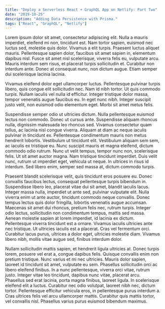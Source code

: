 ```yaml
---
title: "Deploy a Serverless React + GraphQL App on Netlify: Part Two"
date: "2019-10-25"
description: "Adding Data Persistence with Prisma."
tags: ["React", "GraphQL", "Netlify"]
---
```


Lorem ipsum dolor sit amet, consectetur adipiscing elit. Nulla a mauris imperdiet, eleifend mi non, tincidunt est. Nam tortor sapien, euismod nec luctus sed, molestie quis dolor. Vivamus a elit turpis. Praesent luctus aliquet mauris. Pellentesque sapien dolor, faucibus sit amet sapien in, elementum dapibus nisl. Fusce sit amet nisl scelerisque, viverra felis eu, vulputate arcu. Mauris interdum sem risus, et placerat turpis sollicitudin et. Curabitur non interdum ante. Donec at consequat nunc, non dictum augue. Etiam semper dui scelerisque lacinia lacinia.

Vivamus eleifend dolor eget ullamcorper luctus. Pellentesque pulvinar turpis libero, quis congue elit sollicitudin nec. Nam id nibh tortor. Ut quis commodo turpis. Nullam iaculis vel nulla id efficitur. Integer tristique dolor massa, tempor venenatis augue faucibus eu. In eget nunc nibh. Integer suscipit justo velit, non euismod odio elementum eget. Morbi sit amet metus felis.

Suspendisse semper odio ut ultricies dictum. Nulla pellentesque euismod lectus non commodo. Donec ut cursus ante. Suspendisse aliquam rhoncus nulla, dignissim malesuada leo rhoncus sed. Vivamus consectetur quam tellus, ac lacinia nisl congue viverra. Aliquam at diam ac neque iaculis pulvinar in tincidunt ex. Pellentesque condimentum mauris non metus hendrerit lobortis. Vestibulum ut tincidunt elit. Vestibulum aliquam sem sem, ac iaculis ex tristique eu. Nunc suscipit mauris et magna eleifend, dictum commodo odio rutrum. Nunc ut velit tempus, tempor nunc non, scelerisque felis. Ut sit amet auctor magna. Nam tristique tincidunt imperdiet. Duis velit nunc, rutrum ut imperdiet eget, vehicula ut neque. In ultrices in risus id interdum. Sed libero enim, semper sed massa at, dictum commodo turpis.

Praesent blandit scelerisque velit, quis tincidunt eros posuere eu. Donec convallis faucibus lectus, consequat pellentesque turpis bibendum in. Suspendisse libero leo, placerat vitae dui sit amet, blandit iaculis lacus. Integer massa nulla, imperdiet ut ante sed, pulvinar vulputate elit. Nulla viverra enim ut ante auctor, tincidunt commodo neque convallis. Donec tempus lectus quis dolor fringilla, lobortis venenatis augue accumsan. Maecenas sit amet dui rhoncus, pretium felis nec, rutrum turpis. Integer odio lectus, sollicitudin non condimentum tempus, mattis sed massa. Aenean molestie sapien at lorem imperdiet, id lacinia ex dictum. Pellentesque viverra tincidunt est a ornare. Vivamus iaculis ultricies ante nec tristique. Ut ultricies iaculis est a placerat. Cras vel fermentum orci. Curabitur lacus purus, ultrices a dolor eget, ultricies molestie diam. Vivamus libero nibh, mollis vitae augue sed, finibus interdum dolor.

Nullam sollicitudin mattis sapien, et hendrerit ligula ultricies at. Donec turpis lorem, posuere vel erat a, congue dapibus felis. Quisque convallis enim non pretium tristique. Nunc varius et mi nec ultricies. Mauris dolor sapien, laoreet id tincidunt sit amet, vulputate eu sem. Phasellus sollicitudin orci ac libero eleifend finibus. In a nunc pellentesque, viverra orci vitae, rutrum justo. Integer vitae leo tincidunt, dapibus nunc vitae, placerat arcu. Phasellus sed erat lacinia, porta magna finibus, laoreet ligula. In scelerisque eleifend elit a luctus. Curabitur nec odio volutpat, laoreet nibh nec, dictum tortor. Pellentesque efficitur vehicula eros, in pellentesque purus interdum a. Cras ultrices felis vel arcu ullamcorper mattis. Curabitur quis mattis tortor, vel convallis nisl. Phasellus varius purus euismod bibendum maximus.
